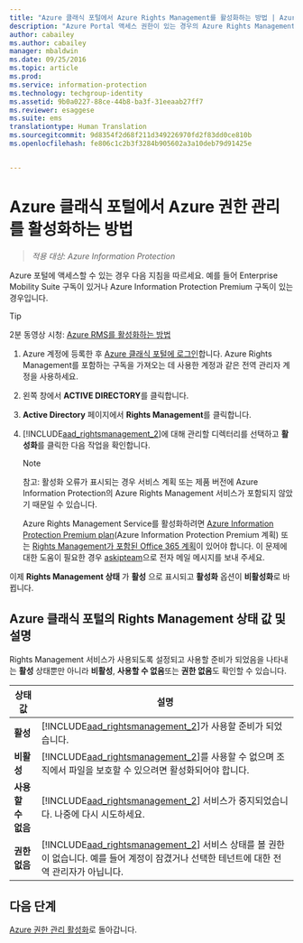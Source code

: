 ```yaml
---
title: "Azure 클래식 포털에서 Azure Rights Management를 활성화하는 방법 | Azure Information Protection"
description: "Azure Portal 액세스 권한이 있는 경우의 Azure Rights Management 서비스 활성화 지침을 제공합니다. 예를 들어 Enterprise Mobility Suite 구독이 있거나 Azure Information Protection Premium 구독이 있는 경우입니다."
author: cabailey
ms.author: cabailey
manager: mbaldwin
ms.date: 09/25/2016
ms.topic: article
ms.prod: 
ms.service: information-protection
ms.technology: techgroup-identity
ms.assetid: 9b0a0227-88ce-44b8-ba3f-31eeaab27ff7
ms.reviewer: esaggese
ms.suite: ems
translationtype: Human Translation
ms.sourcegitcommit: 9d8354f2d68f211d349226970fd2f83dd0ce810b
ms.openlocfilehash: fe806c1c2b3f3284b905602a3a10deb79d91425e


---
```


# <a name="how-to-activate-azure-rights-management-from-the-azure-classic-portal"></a>Azure 클래식 포털에서 Azure 권한 관리를 활성화하는 방법

>*적용 대상: Azure Information Protection*


Azure 포털에 액세스할 수 있는 경우 다음 지침을 따르세요. 예를 들어 Enterprise Mobility Suite 구독이 있거나 Azure Information Protection Premium 구독이 있는 경우입니다.

> [!TIP]
> 2분 동영상 시청: [Azure RMS를 활성화하는 방법](https://channel9.msdn.com/series/pit-stop-enterprise-mobility-suite/activate-azure-rms)

1.  Azure 계정에 등록한 후 [Azure 클래식 포털에 로그인](http://go.microsoft.com/fwlink/p/?LinkID=275081)합니다. Azure Rights Management를 포함하는 구독을 가져오는 데 사용한 계정과 같은 전역 관리자 계정을 사용하세요.

2.  왼쪽 창에서 **ACTIVE DIRECTORY**를 클릭합니다.

3.  **Active Directory** 페이지에서 **Rights Management**를 클릭합니다.

4.  [!INCLUDE[aad_rightsmanagement_2](../includes/aad_rightsmanagement_2_md.md)]에 대해 관리할 디렉터리를 선택하고 **활성화**를 클릭한 다음 작업을 확인합니다.

    > [!NOTE]
    >참고: 활성화 오류가 표시되는 경우 서비스 계획 또는 제품 버전에 Azure Information Protection의 Azure Rights Management 서비스가 포함되지 않았기 때문일 수 있습니다.
    >
    >Azure Rights Management Service를 활성화하려면 [Azure Information Protection Premium plan](https://www.microsoft.com/en-us/cloud-platform/azure-information-protection-pricing)(Azure Information Protection Premium 계획) 또는 [Rights Management가 포함된 Office 365 계획](http://download.microsoft.com/download/E/C/F/ECF42E71-4EC0-48FF-AA00-577AC14D5B5C/Azure_Information_Protection_licensing_datasheet_EN-US.pdf)이 있어야 합니다. 이 문제에 대한 도움이 필요한 경우 [askipteam](mailto:askipteam?subject=I%20cannot%20activate%20RMS)으로 전자 메일 메시지를 보내 주세요.


이제 **Rights Management 상태** 가 **활성** 으로 표시되고 **활성화** 옵션이 **비활성화**로 바뀝니다.

## <a name="rights-management-status-values-and-descriptions-in-the-azure-classic-portal"></a>Azure 클래식 포털의 Rights Management 상태 값 및 설명
Rights Management 서비스가 사용되도록 설정되고 사용할 준비가 되었음을 나타내는 **활성** 상태뿐만 아니라 **비활성**, **사용할 수 없음**또는 **권한 없음**도 확인할 수 있습니다.

|상태 값|설명|
|----------------|---------------|
|**활성**|[!INCLUDE[aad_rightsmanagement_2](../includes/aad_rightsmanagement_2_md.md)]가 사용할 준비가 되었습니다.|
|**비활성**|[!INCLUDE[aad_rightsmanagement_2](../includes/aad_rightsmanagement_2_md.md)]를 사용할 수 없으며 조직에서 파일을 보호할 수 있으려면 활성화되어야 합니다.|
|**사용할 수 없음**|[!INCLUDE[aad_rightsmanagement_2](../includes/aad_rightsmanagement_2_md.md)] 서비스가 중지되었습니다. 나중에 다시 시도하세요.|
|**권한 없음**|[!INCLUDE[aad_rightsmanagement_2](../includes/aad_rightsmanagement_2_md.md)] 서비스 상태를 볼 권한이 없습니다. 예를 들어 계정이 잠겼거나 선택한 테넌트에 대한 전역 관리자가 아닙니다.|

## <a name="next-steps"></a>다음 단계
[Azure 권한 관리 활성화](activate-service.md)로 돌아갑니다.


<!--HONumber=Nov16_HO2-->


